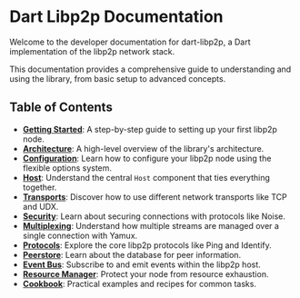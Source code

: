 # Dart Libp2p Documentation

Welcome to the developer documentation for dart-libp2p, a Dart implementation of the libp2p network stack.

This documentation provides a comprehensive guide to understanding and using the library, from basic setup to advanced concepts.

## Table of Contents

- **[Getting Started](./getting-started.md)**: A step-by-step guide to setting up your first libp2p node.
- **[Architecture](./architecture.md)**: A high-level overview of the library's architecture.
- **[Configuration](./configuration.md)**: Learn how to configure your libp2p node using the flexible options system.
- **[Host](./host.md)**: Understand the central `Host` component that ties everything together.
- **[Transports](./transports.md)**: Discover how to use different network transports like TCP and UDX.
- **[Security](./security.md)**: Learn about securing connections with protocols like Noise.
- **[Multiplexing](./multiplexing.md)**: Understand how multiple streams are managed over a single connection with Yamux.
- **[Protocols](./protocols.md)**: Explore the core libp2p protocols like Ping and Identify.
- **[Peerstore](./peerstore.md)**: Learn about the database for peer information.
- **[Event Bus](./event-bus.md)**: Subscribe to and emit events within the libp2p host.
- **[Resource Manager](./resource-manager.md)**: Protect your node from resource exhaustion.
- **[Cookbook](./cookbook.md)**: Practical examples and recipes for common tasks.
